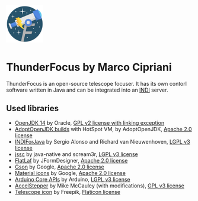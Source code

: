 <img width="100" src="Resources/ThunderFocus.png" style="margin-bottom: 8px" alt="ThunderFocus logo">

# ThunderFocus by Marco Cipriani

ThunderFocus is an open-source telescope focuser. It has its own contorl software written in Java and can be integrated into an [INDI](https://indilib.org/) server.

## Used libraries

- [OpenJDK 14](https://openjdk.java.net/) by Oracle, [GPL v2 license with linking exception](https://openjdk.java.net/legal/gplv2+ce.html)
- [AdoptOpenJDK builds](https://adoptopenjdk.net/index.html) with HotSpot VM, by AdoptOpenJDK, [Apache 2.0 license](https://www.apache.org/licenses/LICENSE-2.0.html)
- [INDIForJava](http://indiforjava.sourceforge.net/stage/index.html) by Sergio Alonso and Richard van Nieuwenhoven, [LGPL v3 license](http://indiforjava.sourceforge.net/stage/license.html)
- [jssc](https://github.com/java-native/jssc) by java-native and scream3r, [LGPL v3 license](https://github.com/java-native/jssc/blob/master/LICENSE.txt)
- [FlatLaf](https://github.com/JFormDesigner/FlatLaf/) by JFormDesigner, [Apache 2.0 license](https://github.com/JFormDesigner/FlatLaf/blob/master/LICENSE)
- [Gson](https://github.com/google/gson) by Google, [Apache 2.0 license](https://github.com/google/gson/blob/master/LICENSE)
- [Material icons](https://material.io/resources/icons/) by Google, [Apache 2.0 license](https://www.apache.org/licenses/LICENSE-2.0.html)
- [Arduino Core APIs](https://github.com/arduino/Arduino) by Arduino, [LGPL v3 license](https://github.com/arduino/Arduino/blob/master/license.txt)
- [AccelStepper](https://www.airspayce.com/mikem/arduino/AccelStepper/) by Mike McCauley (with modifications), [GPL v3 license](https://www.gnu.org/licenses/gpl-3.0.html)
- [Telescope icon](https://www.flaticon.com/free-icon/telescope_547425?term=telescope&page=1&position=9&related_item_id=547425) by Freepik, [Flaticon license](https://www.freepikcompany.com/legal#nav-flaticon)
